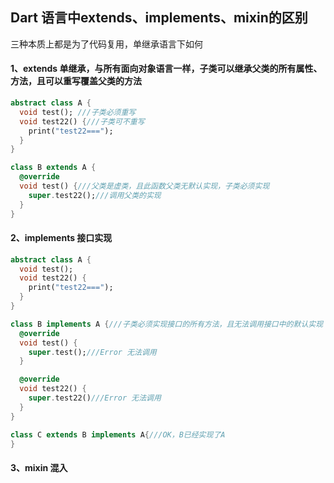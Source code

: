 ## Dart 语言中extends、implements、mixin的区别

三种本质上都是为了代码复用，单继承语言下如何

#### 1、extends 单继承，与所有面向对象语言一样，子类可以继承父类的所有属性、方法，且可以重写覆盖父类的方法

```dart
abstract class A {
  void test(); ///子类必须重写
  void test22() {///子类可不重写
    print("test22===");
  }
}

class B extends A {
  @override
  void test() {///父类是虚类，且此函数父类无默认实现，子类必须实现
    super.test22();///调用父类的实现
  }
}
```

#### 2、implements 接口实现

```dart
abstract class A {
  void test();
  void test22() {
    print("test22===");
  }
}

class B implements A {///子类必须实现接口的所有方法，且无法调用接口中的默认实现
  @override
  void test() {
    super.test();///Error 无法调用
  }

  @override
  void test22() {
    super.test22()///Error 无法调用
  }
}

class C extends B implements A{///OK，B已经实现了A
}
```

#### 3、mixin 混入

```dart

```

